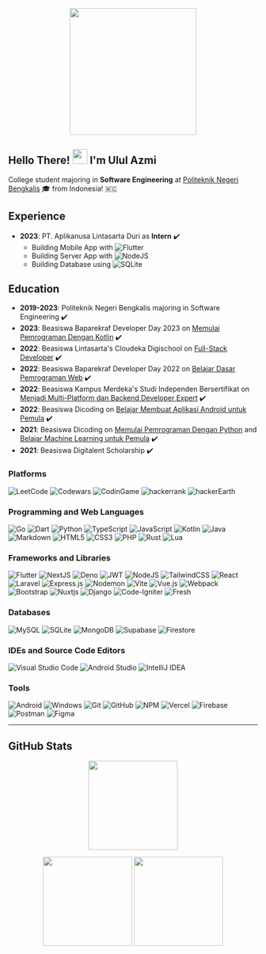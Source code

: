 <div align="center">
  <img width="256em" src="https://external-content.duckduckgo.com/iu/?u=https%3A%2F%2Fraw.githubusercontent.com%2Flhl%2Fpusheen-stickers%2Fmaster%2Fgif%2Fpusheen%2F144884865685780.gif&f=1&nofb=1">
</div>

## Hello There! <img src="https://raw.githubusercontent.com/MartinHeinz/MartinHeinz/master/wave.gif" width="30px"> I'm **Ulul Azmi**

College student majoring in **Software Engineering** at [Politeknik Negeri Bengkalis](https://www.official.polbeng.ac.id) 🎓 from Indonesia! 🇲🇨

## Experience

- **2023**: PT. Aplikanusa Lintasarta Duri as **Intern** ✔️
  - Building Mobile App with ![Flutter](https://img.shields.io/badge/Flutter-3c341f.svg?style=for-the-badge&logo=Flutter&logoColor=white)
  - Building Server App with ![NodeJS](https://img.shields.io/badge/node.js-3c341f?style=for-the-badge&logo=node.js&logoColor=white)
  - Building Database using ![SQLite](https://img.shields.io/badge/sqlite-3c341f.svg?style=for-the-badge&logo=sqlite&logoColor=white)

## Education
- **2019-2023**: Politeknik Negeri Bengkalis majoring in Software Engineering ✔️
- **2023**: Beasiswa Baparekraf Developer Day 2023 on [Memulai Pemrograman Dengan Kotlin](https://www.dicoding.com/academies/80) ✔️
- **2022**: Beasiswa Lintasarta's Cloudeka Digischool on [Full-Stack Developer](https://www.cloudeka.id/lintasartadigischool/2022) ✔️
- **2022**: Beasiswa Baparekraf Developer Day 2022 on [Belajar Dasar Pemrograman Web](https://www.dicoding.com/academies/123) ✔️
- **2022**: Beasiswa Kampus Merdeka's Studi Independen Bersertifikat on [Menjadi Multi-Platform dan Backend Developer Expert](https://kampusmerdeka.kemdikbud.go.id/activity/active/detail/2014683) ✔️
- **2022**: Beasiswa Dicoding on [Belajar Membuat Aplikasi Android untuk Pemula](https://www.dicoding.com/academies/51) ✔️
- **2021**: Beasiswa Dicoding on [Memulai Pemrograman Dengan Python](https://www.dicoding.com/academies/86) and [Belajar Machine Learning untuk Pemula](https://www.dicoding.com/academies/184) ✔️
- **2021**: Beasiswa Digitalent Scholarship ✔️

### Platforms
![LeetCode](https://img.shields.io/badge/LeetCode-3c341f?style=for-the-badge&logo=LeetCode&logoColor=#d16c06)
![Codewars](https://img.shields.io/badge/Codewars-3c341f?style=for-the-badge&logo=codewars&logoColor=grey)
![CodinGame](https://img.shields.io/badge/codingame-3c341f.svg?&style=for-the-badge&logo=codingame&logoColor=black)
![hackerrank](https://img.shields.io/badge/-Hackerrank-3c341f?style=for-the-badge&logo=HackerRank&logoColor=white)
![hackerEarth](https://img.shields.io/badge/HackerEarth-3c341f.svg?&style=for-the-badge&logo=HackerEarth&logoColor=Blue)

### Programming and Web Languages
![Go](https://img.shields.io/badge/go-3c341f.svg?style=for-the-badge&logo=go&logoColor=white)
![Dart](https://img.shields.io/badge/dart-3c341f.svg?style=for-the-badge&logo=dart&logoColor=white)
![Python](https://img.shields.io/badge/python-3c341f?style=for-the-badge&logo=python&logoColor=ffdd54)
![TypeScript](https://img.shields.io/badge/typescript-3c341f.svg?style=for-the-badge&logo=typescript&logoColor=white)
![JavaScript](https://img.shields.io/badge/javascript-3c341f.svg?style=for-the-badge&logo=javascript&logoColor=%23F7DF1E)
![Kotlin](https://img.shields.io/badge/Kotlin-3c341f?&style=for-the-badge&logo=kotlin&logoColor=white)
![Java](https://img.shields.io/badge/Java-3c341f?style=for-the-badge&logo=openjdk&logoColor=white)
![Markdown](https://img.shields.io/badge/markdown-3c341f.svg?style=for-the-badge&logo=markdown&logoColor=white)
![HTML5](https://img.shields.io/badge/html5-3c341f.svg?style=for-the-badge&logo=html5&logoColor=white)
![CSS3](https://img.shields.io/badge/css3-3c341f.svg?style=for-the-badge&logo=css3&logoColor=white)
![PHP](https://img.shields.io/badge/php-3c341f.svg?style=for-the-badge&logo=php&logoColor=white)
![Rust](https://img.shields.io/badge/rust-3c341f.svg?style=for-the-badge&logo=rust&logoColor=white)
![Lua](https://img.shields.io/badge/lua-3c341f.svg?style=for-the-badge&logo=lua&logoColor=white)

### Frameworks and Libraries
![Flutter](https://img.shields.io/badge/Flutter-3c341f.svg?style=for-the-badge&logo=Flutter&logoColor=white)
![NextJS](https://img.shields.io/badge/Next-3c341f?style=for-the-badge&logo=next.js&logoColor=white)
![Deno](https://img.shields.io/badge/Deno-3c341f?style=for-the-badge&logo=deno&logoColor=white)
![JWT](https://img.shields.io/badge/JWT-3c341f?style=for-the-badge&logo=JSON%20web%20tokens)
![NodeJS](https://img.shields.io/badge/node.js-3c341f?style=for-the-badge&logo=node.js&logoColor=white)
![TailwindCSS](https://img.shields.io/badge/tailwindcss-3c341f.svg?style=for-the-badge&logo=tailwind-css&logoColor=white)
![React](https://img.shields.io/badge/react-3c341f.svg?style=for-the-badge&logo=react&logoColor=%2361DAFB)
![Laravel](https://img.shields.io/badge/laravel-3c341f.svg?style=for-the-badge&logo=laravel&logoColor=white)
![Express.js](https://img.shields.io/badge/express.js-3c341f.svg?style=for-the-badge&logo=express&logoColor=%2361DAFB)
![Nodemon](https://img.shields.io/badge/NODEMON-3c341f.svg?style=for-the-badge&logo=nodemon&logoColor=%BBDEAD)
![Vite](https://img.shields.io/badge/vite-3c341f.svg?style=for-the-badge&logo=vite&logoColor=white)
![Vue.js](https://img.shields.io/badge/vuejs-3c341f.svg?style=for-the-badge&logo=vuedotjs&logoColor=%234FC08D)
![Webpack](https://img.shields.io/badge/webpack-3c341f.svg?style=for-the-badge&logo=webpack&logoColor=black)
![Bootstrap](https://img.shields.io/badge/bootstrap-3c341f.svg?style=for-the-badge&logo=bootstrap&logoColor=white)
![Nuxtjs](https://img.shields.io/badge/Nuxt-3c341f?style=for-the-badge&logo=nuxtdotjs&logoColor=#00DC82)
![Django](https://img.shields.io/badge/django-3c341f.svg?style=for-the-badge&logo=django&logoColor=white)
![Code-Igniter](https://img.shields.io/badge/CodeIgniter-3c341f.svg?style=for-the-badge&logo=codeIgniter&logoColor=white)
![Fresh](https://img.shields.io/badge/Cloud_Firestore-3c341f?style=for-the-badge&logoColor=white)

### Databases
![MySQL](https://img.shields.io/badge/mysql-3c341f.svg?style=for-the-badge&logo=mysql&logoColor=white)
![SQLite](https://img.shields.io/badge/sqlite-3c341f.svg?style=for-the-badge&logo=sqlite&logoColor=white)
![MongoDB](https://img.shields.io/badge/MongoDB-3c341f.svg?style=for-the-badge&logo=mongodb&logoColor=white)
![Supabase](https://img.shields.io/badge/Supabase-3c341f?style=for-the-badge&logo=supabase&logoColor=white)
![Firestore](https://img.shields.io/badge/Cloud_Firestore-3c341f?style=for-the-badge&logoColor=white)

### IDEs and Source Code Editors
![Visual Studio Code](https://img.shields.io/badge/Visual%20Studio%20Code-3c341f.svg?style=for-the-badge&logo=visual-studio-code&logoColor=white)
![Android Studio](https://img.shields.io/badge/Android_Studio-3c341f?style=for-the-badge&logo=android-studio&logoColor=white)
![IntelliJ IDEA](https://img.shields.io/badge/IntelliJIDEA-3c341f.svg?style=for-the-badge&logo=intellij-idea&logoColor=white)

### Tools
![Android](https://img.shields.io/badge/Android-3c341f?style=for-the-badge&logo=android&logoColor=white)
![Windows](https://img.shields.io/badge/Windows-3c341f?style=for-the-badge&logo=windows&logoColor=white)
![Git](https://img.shields.io/badge/git-3c341f.svg?style=for-the-badge&logo=git&logoColor=white)
![GitHub](https://img.shields.io/badge/github-3c341f.svg?style=for-the-badge&logo=github&logoColor=white)
![NPM](https://img.shields.io/badge/NPM-3c341f.svg?style=for-the-badge&logo=npm&logoColor=white)
![Vercel](https://img.shields.io/badge/vercel-3c341f.svg?style=for-the-badge&logo=vercel&logoColor=white)
![Firebase](https://img.shields.io/badge/Firebase-3c341f?style=for-the-badge&logo=Firebase&logoColor=white)
![Postman](https://img.shields.io/badge/Postman-3c341f?style=for-the-badge&logo=postman&logoColor=white)
![Figma](https://img.shields.io/badge/Figma-3c341f?style=for-the-badge&logo=figma&logoColor=white)

---

## GitHub Stats
<p align="center">
  <img height="180em" src="https://github-profile-summary-cards.vercel.app/api/cards/profile-details?username=ululazmi41&theme=gruvbox"/>
</p>
<p align="center">
  <img height="180em" src="https://github-readme-streak-stats.herokuapp.com/?user=ululazmi41&theme=gruvbox&hide_border=false"/>
  <img height="180em" src="https://github-readme-stats.vercel.app/api/top-langs/?username=ululazmi41&layout=compact&theme=gruvbox"/>
</p>

